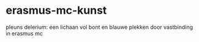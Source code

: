 # erasmus-mc-kunst
pleuns delerium: een lichaan vol bont en blauwe plekken door vastbinding in erasmus mc
